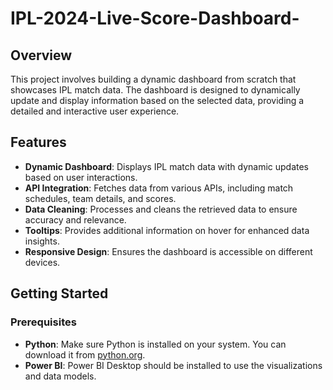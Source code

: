 # IPL-2024-Live-Score-Dashboard-


## Overview

This project involves building a dynamic dashboard from scratch that showcases IPL match data. The dashboard is designed to dynamically update and display information based on the selected data, providing a detailed and interactive user experience.

## Features

- **Dynamic Dashboard**: Displays IPL match data with dynamic updates based on user interactions.
- **API Integration**: Fetches data from various APIs, including match schedules, team details, and scores.
- **Data Cleaning**: Processes and cleans the retrieved data to ensure accuracy and relevance.
- **Tooltips**: Provides additional information on hover for enhanced data insights.
- **Responsive Design**: Ensures the dashboard is accessible on different devices.

## Getting Started

### Prerequisites

- **Python**: Make sure Python is installed on your system. You can download it from [python.org](https://www.python.org/).
- **Power BI**: Power BI Desktop should be installed to use the visualizations and data models.


